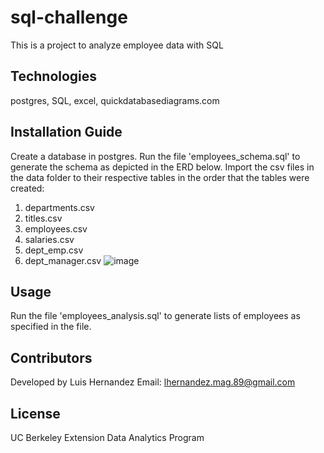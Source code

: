 # sql-challenge
This is a project to analyze employee data with SQL

## Technologies
postgres, SQL, excel, quickdatabasediagrams.com



## Installation Guide
Create a database in postgres. Run the file 'employees_schema.sql' to generate the schema as depicted in the ERD below. Import the csv files in the data folder to their respective tables in the order that the tables were created:
1. departments.csv
2. titles.csv
3. employees.csv
4. salaries.csv
5. dept_emp.csv
6. dept_manager.csv
![image](https://user-images.githubusercontent.com/119267098/218945130-be0b13a8-6dc2-4b74-8210-a88ef3831f0e.png)
## Usage
Run the file 'employees_analysis.sql' to generate lists of employees as specified in the file. 

## Contributors
Developed by Luis Hernandez Email: lhernandez.mag.89@gmail.com

## License
UC Berkeley Extension Data Analytics Program
